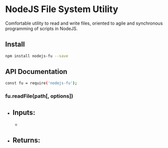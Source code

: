 # NodeJS File System Utility

Comfortable utility to read and write files, oriented to agile and synchronous programming of scripts in NodeJS.

## Install

```bash
npm install nodejs-fu --save
```

## API Documentation

```bash
const fu = require('nodejs-fu');
```

### fu.readFile(path[, options])

- Inputs:
  - 
  -
- Returns:
  -
  
  



